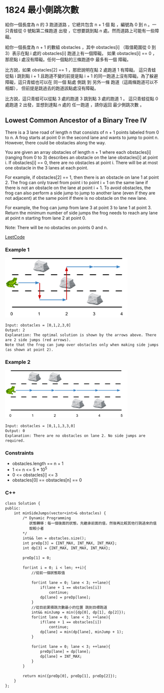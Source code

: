 # 1824 最小側跳次數

給你一個長度為 n 的 3 跑道道路 ，它總共包含 n + 1 個 點 ，編號為 0 到 n 。一只青蛙從 0 號點第二條跑道 出發 ，它想要跳到點 n 處。然而道路上可能有一些障礙。

給你一個長度為 n + 1 的數組 obstacles ，其中 obstacles[i] （取值範圍從 0 到 3）表示在點 i 處的 obstacles[i] 跑道上有一個障礙。
如果 obstacles[i] == 0 ，那麽點 i 處沒有障礙。任何一個點的三條跑道中 最多有一個 障礙。

比方說，如果 obstacles[2] == 1 ，那麽說明在點 2 處跑道 1 有障礙。
這只青蛙從點 i 跳到點 i + 1 且跑道不變的前提是點 i + 1 的同一跑道上沒有障礙。為了躲避障礙，這只青蛙也可以在 同一個 點處 側跳 到 另外一條 跑道（這兩條跑道可以不相鄰），
但前提是跳過去的跑道該點處沒有障礙。

比方說，這只青蛙可以從點 3 處的跑道 3 跳到點 3 處的跑道 1 。
這只青蛙從點 0 處跑道 2 出發，並想到達點 n 處的 任一跑道 ，請你返回 最少側跳次數 。


##  Lowest Common Ancestor of a Binary Tree IV

There is a 3 lane road of length n that consists of n + 1 points labeled from 0 to n. A frog starts at point 0 in the second lane and wants to jump to point n. 
However, there could be obstacles along the way.

You are given an array obstacles of length n + 1 where each obstacles[i] (ranging from 0 to 3) describes an obstacle on the lane obstacles[i] at point i.
If obstacles[i] == 0, there are no obstacles at point i. There will be at most one obstacle in the 3 lanes at each point.

For example, if obstacles[2] == 1, then there is an obstacle on lane 1 at point 2.
The frog can only travel from point i to point i + 1 on the same lane if there is not an obstacle on the lane at point i + 1. To avoid obstacles, the frog can also perform a side jump to jump to another lane (even if they are not adjacent) at the same point if there is no obstacle on the new lane.

For example, the frog can jump from lane 3 at point 3 to lane 1 at point 3.
Return the minimum number of side jumps the frog needs to reach any lane at point n starting from lane 2 at point 0.

Note: There will be no obstacles on points 0 and n.

[LeetCode](https://leetcode-cn.com/problems/minimum-sideway-jumps/)

### Example 1

<img src="img/1824_1.png" width = "400"/>

```
Input: obstacles = [0,1,2,3,0]
Output: 2 
Explanation: The optimal solution is shown by the arrows above. There are 2 side jumps (red arrows).
Note that the frog can jump over obstacles only when making side jumps (as shown at point 2).

```

### Example 2

<img src="img/1824_2.png" width = "400"/>

```
Input: obstacles = [0,1,1,3,3,0]
Output: 0
Explanation: There are no obstacles on lane 2. No side jumps are required.
```

### Constraints

* obstacles.length == n + 1
* 1 <= n <= 5 * 10<sup>5</sup>
* 0 <= obstacles[i] <= 3
* obstacles[0] == obstacles[n] == 0

### C++ 

```
class Solution {
public:
    int minSideJumps(vector<int>& obstacles) {
        /* Dynamic Programming
           狀態轉移：每一個後面的狀態，先繼承前面的值，然後再比較其他行跳過來的值
           取較小者
        */
        int&& len = obstacles.size();
        int preDp[3] = {INT_MAX, INT_MAX, INT_MAX};
        int dp[3] = {INT_MAX, INT_MAX, INT_MAX};

        preDp[1] = 0;
        
        for(int i = 0; i < len; ++i){            
            //從前一個狀態取值
            
            for(int lane = 0; lane < 3; ++lane){
                if(lane + 1 == obstacles[i])
                    continue;
                dp[lane] = preDp[lane];
            }
            //從目前累積跳次數最小的位置 跳到目標跑道
            int&& minJump = min({dp[0], dp[1], dp[2]});
            for(int lane = 0; lane < 3; ++lane){
                if(lane + 1 == obstacles[i])
                    continue;
                dp[lane] = min(dp[lane], minJump + 1);
            }
            
            for(int lane = 0; lane < 3; ++lane){
                preDp[lane] = dp[lane];
                dp[lane] = INT_MAX;
            }
        }    

        return min({preDp[0], preDp[1], preDp[2]});
    }
};

```
